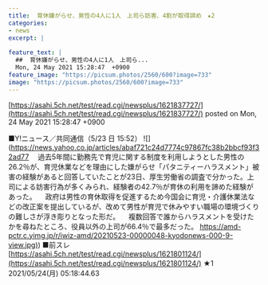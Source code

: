 ```yaml
---
title:  育休嫌がらせ、男性の4人に1人　上司ら妨害、4割が取得諦め　★2  
categories:
- news
excerpt: |
  
feature_text: |
  ##  育休嫌がらせ、男性の4人に1人　上司ら...
  Mon, 24 May 2021 15:28:47  +0900
feature_image: "https://picsum.photos/2560/600?image=733"
image: "https://picsum.photos/2560/600?image=733"
---
```


[https://asahi.5ch.net/test/read.cgi/newsplus/1621837727/](https://asahi.5ch.net/test/read.cgi/newsplus/1621837727/)
posted on Mon, 24 May 2021 15:28:47  +0900

<!--more-->

■Y!ニュース／共同通信（5/23 日 15:52） ![](https://news.yahoo.co.jp/articles/abaf721c24d7774c97867fc38b2bbcf93f32ad77 　過去5年間に勤務先で育児に関する制度を利用しようとした男性の26.2％が、育児休業などを理由にした嫌がらせ「パタニティーハラスメント」被害の経験があると回答していたことが23日、厚生労働省の調査で分かった。上司による妨害行為が多くみられ、経験者の42.7％が育休の利用を諦めた経験があった。 　政府は男性の育休取得を促進するため今国会に育児・介護休業法などの改正案を提出しているが、改めて男性が育児で休みやすい職場の環境づくりの難しさが浮き彫りとなった形だ。 　複数回答で誰からハラスメントを受けたかを尋ねたところ、役員以外の上司が66.4％で最多だった。 [https://amd-pctr.c.yimg.jp/r/iwiz-amd/20210523-00000048-kyodonews-000-9-view.jpg)](https://amd-pctr.c.yimg.jp/r/iwiz-amd/20210523-00000048-kyodonews-000-9-view.jpg)) ■前スレ [https://asahi.5ch.net/test/read.cgi/newsplus/1621801124/](https://asahi.5ch.net/test/read.cgi/newsplus/1621801124/) ★1　2021/05/24(月) 05:18:44.63
